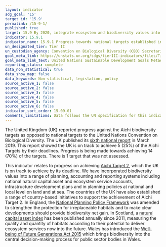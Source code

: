 ```yaml
---
layout: indicator
sdg_goal: '15'
target_id: '15.9'
permalink: /15-9-1/
published: true
target: 15.9 By 2020, integrate ecosystem and biodiversity values into national and local planning, development processes, poverty reduction strategies and accounts
indicator: 15.9.1
indicator_name: 15.9.1 Progress towards national targets established in accordance with Aichi Biodiversity Target 2 of the Strategic Plan for Biodiversity 2011-2020
un_designated_tier: Tier II
un_custodian_agency: Convention on Biological Diversity (CBD) Secretariat, UN Environment (UNEP)
goal_meta_link: https://unstats.un.org/sdgs/tierIII-indicators/files/Tier3-15-09-01.pdf
goal_meta_link_text: United Nations Sustainable Development Goals Metadata (PDF 4.0 MB)
reporting_status: complete
data_non_statistical: true
data_show_map: false
data_keywords: Non-statistical, legislation, policy
source_active_1: false
source_active_2: false
source_active_3: false
source_active_4: false
source_active_5: false
source_active_6: false
indicator_sort_order: 15-09-01
comments_limitations: Data follows the UN specification for this indicator. 
---
```

The United Kingdom (UK) reported progress against the Aichi biodiversity targets as opposed to national targets to the United Nations Convention on Biological Diversity.  The UK published its [sixth national report](https://jncc.gov.uk/our-work/united-kingdom-s-6th-national-report-to-the-convention-on-biological-diversity/) in March 2019.  This report showed the UK is on track to achieve 5 (25%) of the Aichi Targets by their deadlines. Progress is being made towards achieving 14 (70%) of the targets. There is 1 target that was not assessed. 

This indicator relates to progress on achieving [Aichi Target 2](https://www.cbd.int/sp/targets/), which the UK is on track to achieve by its deadline. We have incorporated biodiversity values into a range of planning, accounting and reporting systems including national natural capital asset and ecosystem service accounts, infrastructure development plans and in planning policies at national and local level on land and at sea. The countries of the UK have also established a range of country-based initiatives to support the achievement of Aichi Target 2. In England, the [National Planning Policy Framework](https://assets.publishing.service.gov.uk/government/uploads/system/uploads/attachment_data/file/810197/NPPF_Feb_2019_revised.pdf) was amended to strengthen the protection for irreplaceable habitats and to make clear developments should provide biodiversity net gain. In Scotland, a [natural capital asset index](https://www.nature.scot/professional-advice/planning-and-development/social-and-economic-benefits-nature/natural-capital-asset-index) has been published annually since 2011, measuring the quality and quantity of habitats according to their potential to deliver ecosystem services now into the future. Wales has introduced the [Well-being of Future Generations Act 2015](https://futuregenerations.wales/about-us/future-generations-act/) which brings biodiversity into the central decision-making process for public sector bodies in Wales.  <br><br>
